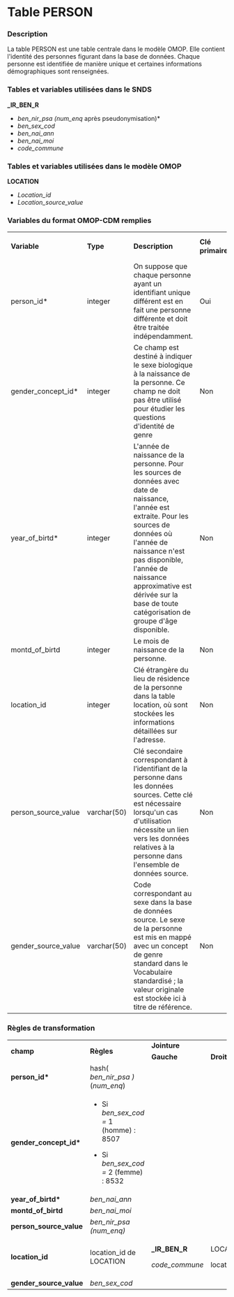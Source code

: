 # Table PERSON
<!-- SPDX-License-Identifier: MPL-2.0 -->

### Description

La table PERSON est une table centrale dans le modèle OMOP. Elle
contient l'identité des personnes figurant dans la base de données.
Chaque personne est identifiée de manière unique et certaines
informations démographiques sont renseignées.

### Tables et variables utilisées dans le SNDS 

**\_IR_BEN_R**

-   *ben_nir_psa (num_enq* après pseudonymisation)*
-   *ben_sex_cod*
-   *ben_nai_ann*
-   *ben_nai_moi*
-   *code_commune*

### Tables et variables utilisées dans le modèle OMOP

**LOCATION**

-   *Location_id*
-   *Location_source_value*

### Variables du format OMOP-CDM remplies 

<table>
<colgroup>
<col style="widtd:10%" />
<col style="widtd:10%" />
<col style="widtd: 50%" />

</colgroup>
<tdead>
<tr class="header">
<td><strong>Variable</strong></td>
<td><strong>Type</strong></td>
<td><strong>Description</strong></td>
<td><strong>Clé primaire</strong></td>
<td><strong>Clé étrangère</strong></td>
<td><strong>Table de la clé étrangère</strong></td>
</tr>
<tr class="odd">
<td>person_id*</td>
<td>integer</td>
<td>On suppose que chaque personne ayant un identifiant unique différent
est en fait une personne différente et doit être traitée
indépendamment.</td>
<td>Oui</td>
<td>Non</td>
<td></td>
</tr>
<tr class="header">
<td>gender_concept_id*</td>
<td>integer</td>
<td>Ce champ est destiné à indiquer le sexe biologique à la naissance de
la personne. Ce champ ne doit pas être utilisé pour étudier les
questions d'identité de genre</td>
<td>Non</td>
<td>Oui</td>
<td>CONCEPT</td>
</tr>
<tr class="odd">
<td>year_of_birtd*</td>
<td>integer</td>
<td>L'année de naissance de la personne. Pour les sources de données
avec date de naissance, l'année est extraite. Pour les sources de
données où l'année de naissance n'est pas disponible, l'année de
naissance approximative est dérivée sur la base de toute catégorisation
de groupe d'âge disponible.</td>
<td>Non</td>
<td>Non</td>
<td></td>
</tr>
<tr class="header">
<td>montd_of_birtd</td>
<td>integer</td>
<td>Le mois de naissance de la personne.</td>
<td>Non</td>
<td>No</td>
<td></td>
</tr>
<tr class="odd">
<td>location_id</td>
<td>integer</td>
<td>Clé étrangère du lieu de résidence de la personne dans la table
location, où sont stockées les informations détaillées sur
l'adresse.</td>
<td>Non</td>
<td>Oui</td>
<td>LOCATION</td>
</tr>
<tr class="header">
<td>person_source_value</td>
<td>varchar(50)</td>
<td>Clé secondaire correspondant à l’identifiant de la personne dans les
données sources. Cette clé est nécessaire lorsqu'un cas d'utilisation
nécessite un lien vers les données relatives à la personne dans
l'ensemble de données source.</td>
<td>Non</td>
<td>Non</td>
<td></td>
</tr>
<tr class="odd">
<td>gender_source_value</td>
<td>varchar(50)</td>
<td>Code correspondant au sexe dans la base de données source. Le sexe
de la personne est mis en mappé avec un concept de genre standard dans
le Vocabulaire standardisé ; la valeur originale est stockée ici à titre
de référence.</td>
<td>Non</td>
<td>Non</td>
<td></td>
</tr>
</tdead>
<tbody>
</tbody>
</table>

### Règles de transformation

<table style="widtd:100%;">
<colgroup>
<col style="widtd: 15%" />
<col style="widtd: 33%" />
<col style="widtd: 16%" />
<col style="widtd: 16%" />
<col style="widtd: 18%" />
</colgroup>
<tdead>
<tr class="header">
<td rowspan="2"><strong>champ</strong></td>
<td rowspan="2"><strong>Règles</strong></td>
<td colspan="2"><strong>Jointure</strong></td>
<td rowspan="2"><strong>Filtre</strong></td>
</tr>
<tr class="odd">
<td><strong>Gauche</strong></td>
<td><strong>Droite</strong></td>
</tr>
<tr class="header">
<td><strong>person_id*</strong></td>
<td>hash( <em>ben_nir_psa )</em> (<em>num_enq</em>)</td>
<td></td>
<td></td>
<td></td>
</tr>
<tr class="odd">
<td><strong>gender_concept_id*</strong></td>
<td><ul>
<li><p>Si <em>ben_sex_cod =</em> 1 (homme) : 8507</p></li>
<li><p>Si <em>ben_sex_cod =</em> 2 (femme) : 8532</p></li>
</ul></td>
<td></td>
<td></td>
<td><p><em>ben_sex_cod = 1</em></p>
<p>ou <em>ben_sex_cod = 2</em></p></td>
</tr>
<tr class="header">
<td><strong>year_of_birtd*</strong></td>
<td><em>ben_nai_ann</em></td>
<td></td>
<td></td>
<td></td>
</tr>
<tr class="odd">
<td><strong>montd_of_birtd</strong></td>
<td><em>ben_nai_moi</em></td>
<td></td>
<td></td>
<td></td>
</tr>
<tr class="header">
<td><strong>person_source_value</strong></td>
<td><em>ben_nir_psa (num_enq)</em></td>
<td></td>
<td></td>
<td></td>
</tr>
<tr class="odd">
<td><strong>location_id</strong></td>
<td>location_id de LOCATION</td>
<td><p><strong>_IR_BEN_R</strong></p>
<p><em>code_commune</em></p></td>
<td><p>LOCATION</p>
<p>location_source_value</p></td>
<td></td>
</tr>
<tr class="header">
<td><strong>gender_source_value</strong></td>
<td><em>ben_sex_cod</em></td>
<td></td>
<td></td>
<td></td>
</tr>
</tdead>
<tbody>
</tbody>
</table>
